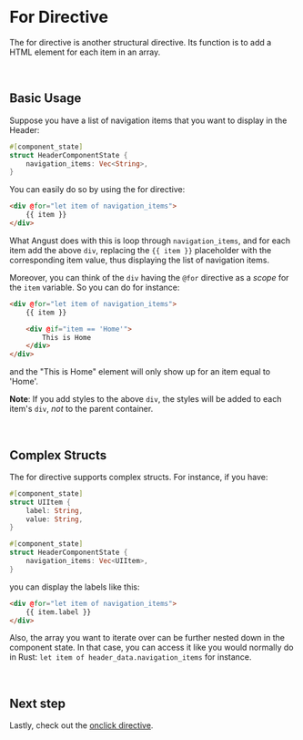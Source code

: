 &nbsp;

# For Directive

The for directive is another structural directive. Its function is to add a HTML element for each item in an array.

&nbsp;

## Basic Usage

Suppose you have a list of navigation items that you want to display in the Header:

```rust
#[component_state]
struct HeaderComponentState {
    navigation_items: Vec<String>,
}
```

You can easily do so by using the for directive:

```html
<div @for="let item of navigation_items">
    {{ item }}
</div>
```

What Angust does with this is loop through `navigation_items`, and for each item add the above `div`, replacing the `{{ item }}` placeholder with the corresponding item value, thus displaying the list of navigation items.

Moreover, you can think of the `div` having the `@for` directive as a *scope* for the `item` variable. So you can do for instance:

```html
<div @for="let item of navigation_items">
    {{ item }}

    <div @if="item == 'Home'">
        This is Home
    </div>
</div>
```

and the "This is Home" element will only show up for an item equal to 'Home'.

**Note**: If you add styles to the above `div`, the styles will be added to each item's `div`, *not* to the parent container.

&nbsp;

## Complex Structs

The for directive supports complex structs. For instance, if you have:

```rust
#[component_state]
struct UIItem {
    label: String,
    value: String,
}

#[component_state]
struct HeaderComponentState {
    navigation_items: Vec<UIItem>,
}
```

you can display the labels like this:

```html
<div @for="let item of navigation_items">
    {{ item.label }}
</div>
```

Also, the array you want to iterate over can be further nested down in the component state. In that case, you can access it like you would normally do in Rust: `let item of header_data.navigation_items` for instance.

&nbsp;

## Next step

Lastly, check out the [onclick directive](https://tudororban.github.io/Angust/v0/user-guide/directives/on-click-directive).

&nbsp;